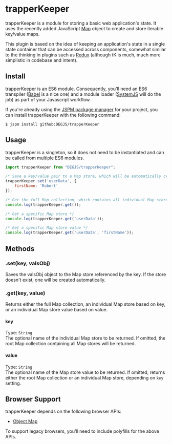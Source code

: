 # trapperKeeper
trapperKeeper is a module for storing a basic web application's state. It uses the recently added JavaScript [Map](https://developer.mozilla.org/en-US/docs/Web/JavaScript/Reference/Global_Objects/Map) object to create and store iterable key/value maps.

This plugin is based on the idea of keeping an application's state in a single state container that can be accessed across components, somewhat similar to the thinking in plugins such as [Redux](http://redux.js.org/) (although tK is much, much more simplistic in codebase and intent).

## Install
trapperKeeper is an ES6 module. Consequently, you'll need an ES6 transpiler ([Babel](https://babeljs.io) is a nice one) and a module loader ([SystemJS](https://github.com/systemjs/systemjs) will do the job) as part of your Javascript workflow.

If you're already using the [JSPM package manager](http://jspm.io) for your project, you can install trapperKeeper with the following command:

```
$ jspm install github:DEGJS/trapperKeeper
```
## Usage
trapperKeeper is a singleton, so it does not need to be instantiated and can be called from multiple ES6 modules.

```js
import trapperKeeper from "DEGJS/trapperKeeper";

/* Save a key/value pair to a Map store, which will be automatically created if one does not exist. */
trapperKeeper.set('userData', {
	firstName: 'Robert'
});

/* Get the full Map collection, which contains all individual Map stores */
console.log(trapperKeeper.get());

/* Get a specific Map store */
console.log(trapperKeeper.get('userData'));

/* Get a specific Map store value */
console.log(trapperKeeper.get('userData', 'firstName'));

```


## Methods

### .set(key, valsObj)  
Saves the valsObj object to the Map store referenced by the key. If the store doesn't exist, one will be created automatically.

### .get(key, value)
Returns either the full Map collection, an individual Map store based on key, or an individual Map store value based on value.

#### key
Type: `String`    
The optional name of the individual Map store to be returned. If omitted, the root Map collection containing all Map stores will be returned.

#### value
Type: `String`   
The optional name of the Map store value to be returned. If omitted, returns either the root Map collection or an individual Map store, depending on `key` setting.


## Browser Support
trapperKeeper depends on the following browser APIs:
+ [Object Map](https://developer.mozilla.org/en-US/docs/Web/JavaScript/Reference/Global_Objects/Map)

To support legacy browsers, you'll need to include polyfills for the above APIs. 
